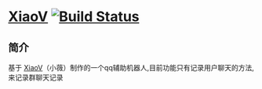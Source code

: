 # [XiaoV](https://github.com/b3log/xiaov) [![Build Status](https://img.shields.io/travis/b3log/xiaov.svg?style=flat)](https://travis-ci.org/b3log/xiaov)

## 简介

基于 [XiaoV](https://github.com/b3log/xiaov)（小薇）制作的一个qq辅助机器人,目前功能只有记录用户聊天的方法,来记录群聊天记录